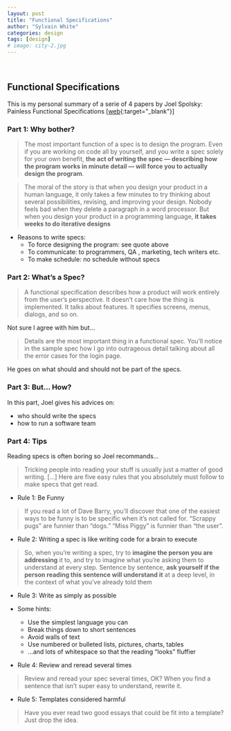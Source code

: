 ```yaml
---
layout: post
title: "Functional Specifications"
author: "Sylvain White"
categories: design
tags: [design]
# image: city-2.jpg
---
```


<br/>

## Functional Specifications 

This is my personal summary of a serie of 4 papers by Joel Spolsky: Painless Functional Specifications [[web](https://www.joelonsoftware.com/2000/10/02/painless-functional-specifications-part-1-why-bother/){:target="_blank"}] 

### Part 1: Why bother?

> The most important function of a spec is to design the program. Even if you are working on code all by yourself, and you write a spec solely for your own benefit, **the act of writing the spec — describing how the program works in minute detail — will force you to actually design the program**.

> The moral of the story is that when you design your product in a human language, it only takes a few minutes to try thinking about several possibilities, revising, and improving your design. Nobody feels bad when they delete a paragraph in a word processor. But when you design your product in a programming language, **it takes weeks to do iterative designs**

* Reasons to write specs:
    * To force designing the program: see quote above
    * To communicate: to programmers, QA , marketing, tech writers etc.
    * To make schedule: no schedule without specs

### Part 2: What’s a Spec?

> A functional specification describes how a product will work entirely from the user’s perspective. It doesn’t care how the thing is implemented. It talks about features. It specifies screens, menus, dialogs, and so on.

Not sure I agree with him but...

> Details are the most important thing in a functional spec. You’ll notice in the sample spec how I go into outrageous detail talking about all the error cases for the login page. 

He goes on what should and should not be part of the specs.

### Part 3: But… How?

In this part, Joel gives his advices on:
* who should write the specs
* how to run a software team

### Part 4: Tips

Reading specs is often boring so Joel recommands...

> Tricking people into reading your stuff is usually just a matter of good writing. [...] Here are five easy rules that you absolutely must follow to make specs that get read.

* Rule 1: Be Funny

> If you read a lot of Dave Barry, you’ll discover that one of the easiest ways to be funny is to be specific when it’s not called for. “Scrappy pugs” are funnier than “dogs.” “Miss Piggy” is funnier than “the user”.

* Rule 2: Writing a spec is like writing code for a brain to execute

> So, when you’re writing a spec, try to **imagine the person you are addressing** it to, and try to imagine what you’re asking them to understand at every step. Sentence by sentence, **ask yourself if the person reading this sentence will understand it** at a deep level, in the context of what you’ve already told them

* Rule 3: Write as simply as possible

* Some hints:
    * Use the simplest language you can
    * Break things down to short sentences
    * Avoid walls of text
    * Use numbered or bulleted lists, pictures, charts, tables
    * ...and lots of whitespace so that the reading “looks” fluffier

* Rule 4: Review and reread several times

> Review and reread your spec several times, OK? When you find a sentence that isn’t super easy to understand, rewrite it.

* Rule 5: Templates considered harmful

> Have you ever read two good essays that could be fit into a template? Just drop the idea.